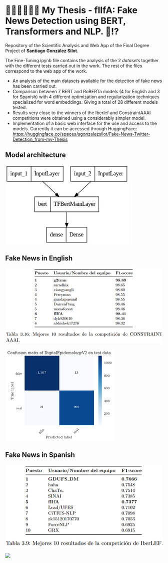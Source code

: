# 👨🏽‍🎓👨🏽‍💻 My Thesis - fIlfA: Fake News Detection using BERT, Transformers and NLP. 📰⁉️
Repository of the Scientific Analysis and Web App of the Final Degree Project of **Santiago González Silot**.

The Fine-Tuning.ipynb file contains the analysis of the 2 *datasets* together with the different tests carried out in the work.
The rest of the files correspond to the web app of the work.

* An analysis of the main datasets available for the detection of fake news has been carried out. 
* Comparison between 7 BERT and RoBERTa models (4 for English and 3 for Spanish) with 4 different optimization and regularization techniques specialized for word embeddings. Giving a total of 28 different models tested.
* Results very close to the winners of the Iberlef and ConstraintAAAI competitions were obtained using a considerably simpler model.
* Implementation of a basic web interface for the use and access to the models. Currently it can be accessed through HuggingFace: 
https://huggingface.co/spaces/sgonzalezsilot/Fake-News-Twitter-Detection_from-my-Thesis


## Model architecture
![](images/model_plot.png)

## Fake News in English
![](images/resultados_constraint.png)

![](images/mc_ingles.png)


## Fake News in Spanish
![](images/resultados_iberlef.png)

![](images/mc_español.png)
